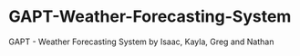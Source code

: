 # GAPT-Weather-Forecasting-System
GAPT - Weather Forecasting System by Isaac, Kayla, Greg and Nathan
